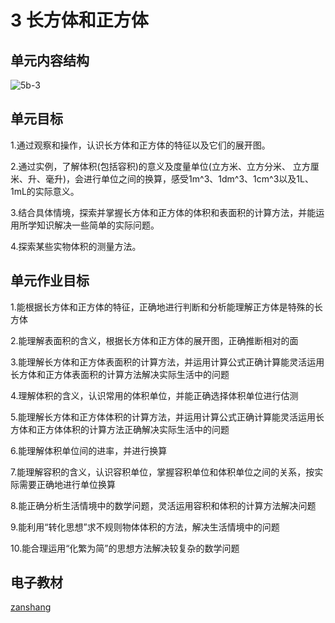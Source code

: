 # 3 长方体和正方体

## 单元内容结构

![5b-3](https://r2.edui123.com/2023/04/5b-3.png)

## 单元目标

1.通过观察和操作，认识长方体和正方体的特征以及它们的展开图。

2.通过实例，了解体积(包括容积)的意义及度量单位(立方米、立方分米、 立方厘米、升、毫升)，会进行单位之间的换算，感受1m^3、1dm^3、1cm^3以及1L、1mL的实际意义。

3.结合具体情境，探索并掌握长方体和正方体的体积和表面积的计算方法，并能运用所学知识解决一些简单的实际问题。

4.探索某些实物体积的测量方法。

## 单元作业目标

1.能根据长方体和正方体的特征，正确地进行判断和分析能理解正方体是特殊的长方体

2.能理解表面积的含义，根据长方体和正方体的展开图，正确推断相对的面

3.能理解长方体和正方体表面积的计算方法，并运用计算公式正确计算能灵活运用长方体和正方体表面积的计算方法解决实际生活中的问题

4.理解体积的含义，认识常用的体积单位，并能正确选择体积单位进行估测

5.能理解长方体和正方体体积的计算方法，并运用计算公式正确计算能灵活运用长方体和正方体体积的计算方法正确解决实际生活中的问题

6.能理解体积单位间的进率，并进行换算

7.能理解容积的含义，认识容积单位，掌握容积单位和体积单位之间的关系，按实际需要正确地进行单位换算

8.能正确分析生活情境中的数学问题，灵活运用容积和体积的计算方法解决问题

9.能利用“转化思想”求不规则物体体积的方法，解决生活情境中的问题

10.能合理运用“化繁为简”的思想方法解决较复杂的数学问题

## 电子教材

<Epep grade="xxsx5b" :pep="1221001502141" :pages="18" :paged="43" ></Epep>

[zanshang](../res/zanshang.md ':include')
